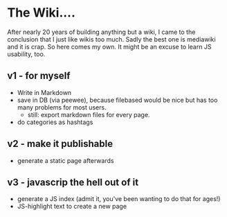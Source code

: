 # The Wiki....

After nearly 20 years of building anything but a wiki, I came to the conclusion that I just like wikis too much. 
Sadly the best one is mediawiki and it is crap. So here comes my own.
It might be an excuse to learn JS usability, too.

## v1 - for myself
* Write in Markdown
* save in DB (via peewee), because filebased would be nice but has too many problems for most users.
   * still: export markdown files for every page.
* do categories as hashtags

## v2 - make it publishable
* generate a static page afterwards

## v3 - javascrip the hell out of it
* generate a JS index (admit it, you've been wanting to do that for ages!)
* JS-highlight text to create a new page
